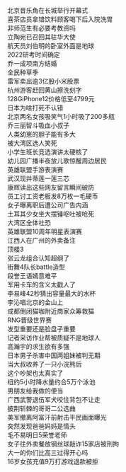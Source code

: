 北京音乐角在长城举行开幕式  
喜茶店员拿错饮料顾客喝下后入院洗胃  
非师范生有必要考教资吗  
立陶宛已召回其驻华大使  
航天员刘伯明的卧室外面是地球  
2022研考时间确定  
乔一成项南方结婚  
全民种草季  
雷军卖出逾3亿股小米股票  
杭州游客赶回黄山擦洗刻字  
128GiPhone12价格低至4799元  
日本为啥打死不认错  
北京两名女孩吸笑气1小时吸了200多瓶  
乔三丽智斗吸血小叔子  
人类幼崽的胆子能有多大  
被大湾区选人笑死  
小学生班长竞选演讲太硬核了  
幼儿园广播半夜放儿歌惊醒周边居民  
英雄联盟手游表演赛  
武汉现并蒂莲一莲三芯  
康辉读出这些网友留言瞬间破防  
员工讨工资老板发8万枚一毛硬币  
女子曝离职后遭公司广告内涵  
土耳其少女坐大摆锤呕吐被呛死  
大湾区全体社恐  
英雄联盟10周年明星表演赛  
江西人在广州的外卖备注  
顶楼3  
张云龙组合认知超纲了  
街舞4队长battle造型  
段誉王语嫣意难平  
军用卡车的含义太戳人了  
李易峰42秒猜出容量最大的水杯  
李沁唱北京的金山上  
成都倒闭猫咖附近商家众筹救猫  
RNG晋级世界赛  
发型重要还是脸盘子重要  
记者采访作业帮被质疑不是地球人  
高瀚宇的求生欲有多强  
日本男子杀害中国两姐妹被判无期  
当大叔收养了一只小浣熊后  
这个吵架也太真实了  
纽约5小时降水量约合5万个泳池  
男朋友给我做的便当  
广西武警退伍军犬咬住背包不让走  
披荆斩棘的哥哥二公选曲  
美军撤离阿富汗前射击平民画面曝光  
突然发现爸爸妈妈是情头  
毛不易明日5荣誉老师  
女子往外卖餐放钢丝球敲诈15家店被刑拘  
大一的你们比高三过得开心吗  
16岁女孩充值9万打游戏退款被拒  
